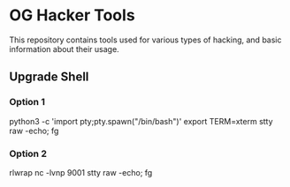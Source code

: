 # OG Hacker Tools
This repository contains tools used for various types of hacking, and basic information about their usage.

## Upgrade Shell

### Option 1
python3 -c 'import pty;pty.spawn("/bin/bash")'
export TERM=xterm
stty raw -echo; fg

### Option 2
rlwrap nc -lvnp 9001
stty raw -echo; fg
